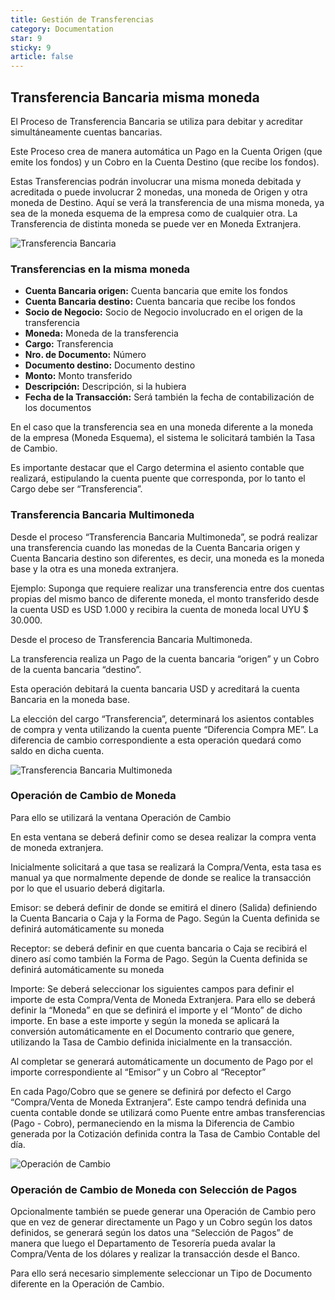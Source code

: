 ```yaml
---
title: Gestión de Transferencias
category: Documentation
star: 9
sticky: 9
article: false
---
```


## **Transferencia Bancaria misma moneda**

El Proceso de Transferencia Bancaria se utiliza para debitar y acreditar simultáneamente cuentas bancarias.

Este Proceso crea de manera automática un Pago en la Cuenta Origen (que emite los fondos) y un Cobro en la Cuenta Destino (que recibe los fondos).

Estas Transferencias podrán involucrar una misma moneda debitada y acreditada o puede involucrar 2 monedas, una moneda de Origen y otra moneda de Destino. Aquí se verá la transferencia de una misma moneda, ya sea de la moneda esquema de la empresa como de cualquier otra. La Transferencia de distinta moneda se puede ver en Moneda Extranjera.

![Transferencia Bancaria](/assets/img/docs/balance-management/bam-transfer1.png)

### **Transferencias en la misma moneda**

* **Cuenta Bancaria origen:** Cuenta bancaria que emite los fondos
* **Cuenta Bancaria destino:** Cuenta bancaria que recibe los fondos
* **Socio de Negocio:** Socio de Negocio involucrado en el origen de la transferencia
* **Moneda:** Moneda de la transferencia
* **Cargo:** Transferencia
* **Nro. de Documento:** Número
* **Documento destino:** Documento destino
* **Monto:** Monto transferido
* **Descripción:** Descripción, si la hubiera
* **Fecha de la Transacción:** Será también la fecha de contabilización de los documentos

En el caso que la transferencia sea en una moneda diferente a la moneda de la empresa (Moneda Esquema), el sistema le solicitará también la Tasa de Cambio.

Es importante destacar que el Cargo determina el asiento contable que realizará, estipulando la cuenta puente que corresponda, por lo tanto el Cargo debe ser “Transferencia”.

### **Transferencia Bancaria Multimoneda**

Desde el proceso “Transferencia Bancaria Multimoneda”, se podrá realizar una transferencia cuando las monedas de la Cuenta Bancaria origen y Cuenta Bancaria destino son diferentes, es decir, una moneda es la moneda base y la otra es una moneda extranjera.

Ejemplo: Suponga que requiere realizar una transferencia entre dos cuentas propias del mismo banco de diferente moneda, el monto transferido desde la cuenta USD es USD 1.000 y recibira la cuenta de moneda local UYU $ 30.000.

Desde el proceso de Transferencia Bancaria Multimoneda.

La transferencia realiza un Pago de la cuenta bancaria “origen” y un Cobro de la cuenta bancaria “destino”.

Esta operación debitará la cuenta bancaria USD y acreditará la cuenta Bancaria en la moneda base.

La elección del cargo “Transferencia”, determinará los asientos contables de compra y venta utilizando la cuenta puente “Diferencia Compra ME”. La diferencia de cambio correspondiente a esta operación quedará como saldo en dicha cuenta.

![Transferencia Bancaria Multimoneda](/assets/img/docs/balance-management/bam-transfer2.png)

### **Operación de Cambio de Moneda**

Para ello se utilizará la ventana Operación de Cambio

En esta ventana se deberá definir como se desea realizar la compra venta de moneda extranjera.

Inicialmente solicitará a que tasa se realizará la Compra/Venta, esta tasa es manual ya que normalmente depende de donde se realice la transacción por lo que el usuario deberá digitarla.

Emisor: se deberá definir de donde se emitirá el dinero (Salida) definiendo la Cuenta Bancaria o Caja y la Forma de Pago. Según la Cuenta definida se definirá automáticamente su moneda

Receptor: se deberá definir en que cuenta bancaria o Caja se recibirá el dinero así como también la Forma de Pago. Según la Cuenta definida se definirá automáticamente su moneda

Importe: Se deberá seleccionar los siguientes campos para definir el importe de esta Compra/Venta de Moneda Extranjera. Para ello se deberá definir la “Moneda” en que se definirá el importe y el “Monto” de dicho importe. En base a este importe y según la moneda se aplicará la conversión automáticamente en el Documento contrario que genere, utilizando la Tasa de Cambio definida inicialmente en la transacción.

Al completar se generará automáticamente un documento de Pago por el importe correspondiente al “Emisor” y un Cobro al “Receptor”

En cada Pago/Cobro que se genere se definirá por defecto el Cargo “Compra/Venta de Moneda Extranjera”. Este campo tendrá definida una cuenta contable donde se utilizará como Puente entre ambas transferencias (Pago - Cobro), permaneciendo en la misma la Diferencia de Cambio generada por la Cotización definida contra la Tasa de Cambio Contable del día.

![Operación de Cambio](/assets/img/docs/balance-management/bam-transfer3.png)

### **Operación de Cambio de Moneda con Selección de Pagos**

Opcionalmente también se puede generar una Operación de Cambio pero que en vez de generar directamente un Pago y un Cobro según los datos definidos, se generará según los datos una “Selección de Pagos” de manera que luego el Departamento de Tesorería pueda avalar la Compra/Venta de los dólares y realizar la transacción desde el Banco.

Para ello será necesario simplemente seleccionar un Tipo de Documento diferente en la Operación de Cambio.